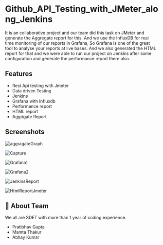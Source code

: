 # Github_API_Testing_with_JMeter_along_Jenkins
It is an collaborative project and our team did this task on JMeter and generate the Aggregate report for this. And we use the InfluxDB for real time monitoring of our reports in Grafana, So Grafana is one of the great tool to analyse your reports at live bases.
And we also generated the HTML report  for that and we were able to run our project on Jenkins after some configuration and generate the performance report there also.

## Features
- Rest Api testing with Jmeter
- Data driven Testing
- Jenkins
- Grafana with Influxdb
- Performance report
- HTML report
- Aggrigate Report

## Screenshots

![aggragateGraph](https://github.com/pratibhavgupta/Github_API_Testing_with_JMeter_along_Jenkins/assets/110053495/fde65310-1000-4dae-b4b4-acfbe7ac2054)

![Capture](https://github.com/pratibhavgupta/Github_API_Testing_with_JMeter_along_Jenkins/assets/110053495/7be6ded7-b277-442a-b4f4-9ef386c484a3)

![Grafana1](https://github.com/pratibhavgupta/Github_API_Testing_with_JMeter_along_Jenkins/assets/110053495/d386945c-c484-4249-82f9-84a795243f77)

![Grafana2](https://github.com/pratibhavgupta/Github_API_Testing_with_JMeter_along_Jenkins/assets/110053495/890ebf3d-5bdd-4a2a-9c05-3bbc2c92bc27)

![JenkinsReport](https://github.com/pratibhavgupta/Github_API_Testing_with_JMeter_along_Jenkins/assets/110053495/c5af888f-8771-4e03-a4a0-6b22165c303f)

![HtmlReportJmeter](https://github.com/pratibhavgupta/Github_API_Testing_with_JMeter_along_Jenkins/assets/110053495/227d4c92-dac1-45c8-b471-ab65c43b8171)

## 🚀 About Team
We all are SDET with more than 1 year of coding experience.
- Pratibhav Gupta
- Mamta Thakur
- Abhay Kumar
